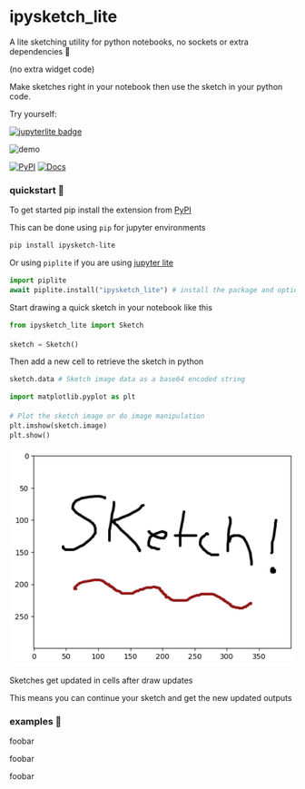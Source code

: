 # ipysketch_lite

A lite sketching utility for python notebooks, no sockets or extra dependencies 🎨

(no extra widget code)

Make sketches right in your notebook then use the sketch in your python code.

Try yourself:

<a href="https://matthewandretaylor.github.io/ipysketch_lite/jupyterlite/lab?path=lite_example.ipynb">
<img alt="jupyterlite badge" src="https://jupyterlite.rtfd.io/en/latest/_static/badge.svg">
</a>

![demo](https://github.com/user-attachments/assets/32504e77-a9d1-43c2-96ff-dc0acff48393)

[![PyPI](https://img.shields.io/pypi/v/ipysketch-lite.svg)](https://pypi.org/project/ipysketch-lite)
[![Docs](https://img.shields.io/badge/Docs-informational?logo=readthedocs&logoColor=white)](https://matthewandretaylor.github.io/ipysketch_lite/docs)

### quickstart 🚀

To get started pip install the extension from [PyPI](https://pypi.org/project/ipysketch-lite)

This can be done using `pip` for jupyter environments

```bash
pip install ipysketch-lite
```

Or using `piplite` if you are using [jupyter lite](https://matthewandretaylor.github.io/ipysketch_lite/jupyterlite/lab?path=lite_example.ipynb)

```py
import piplite
await piplite.install("ipysketch_lite") # install the package and optionally pillow and numpy for the extra features
```

Start drawing a quick sketch in your notebook like this

```py
from ipysketch_lite import Sketch

sketch = Sketch()
```

Then add a new cell to retrieve the sketch in python

```py
sketch.data # Sketch image data as a base64 encoded string
```

```py
import matplotlib.pyplot as plt

# Plot the sketch image or do image manipulation
plt.imshow(sketch.image)
plt.show()
```

![example sketch](https://github.com/MatthewAndreTaylor/ipysketch_lite/blob/main/sketches/example.png?raw=true)

Sketches get updated in cells after draw updates

This means you can continue your sketch and get the new updated outputs


### examples 🎨



foobar


foobar


foobar